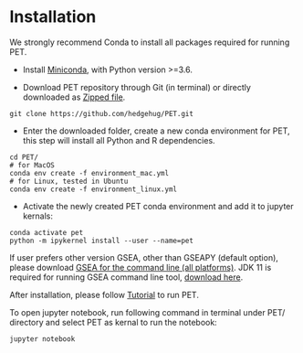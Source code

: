 # Installation 

We strongly recommend Conda to install all packages required for running PET. 

* Install [Miniconda](https://docs.conda.io/en/latest/miniconda.html), with Python version >=3.6.

* Download PET repository through Git (in terminal) or directly downloaded as [Zipped file](https://github.com/hedgehug/PET/archive/refs/heads/main.zip).
```
git clone https://github.com/hedgehug/PET.git
```
* Enter the downloaded folder, create a new conda environment for PET, this step will install all Python and R dependencies.
```
cd PET/
# for MacOS
conda env create -f environment_mac.yml
# for Linux, tested in Ubuntu
conda env create -f environment_linux.yml
```
* Activate the newly created PET conda environment and add it to jupyter kernals:
```
conda activate pet
python -m ipykernel install --user --name=pet
```

If user prefers other version GSEA, other than GSEAPY (default option), please download [GSEA for the
command line (all platforms)](http://www.gsea-msigdb.org/gsea/downloads.jsp). JDK 11 is required for running GSEA command line tool, [download here](https://www.oracle.com/java/technologies/downloads/).

After installation, please follow [Tutorial](https://github.com/hedgehug/PET/blob/main/run_PET_tutorial.ipynb) to run PET. 

To open jupyter notebook, run following command in terminal under PET/ directory and select PET as kernal to run the notebook:
```
jupyter notebook
```